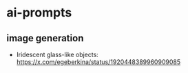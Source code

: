 ﻿# ai-prompts

## image generation 

- Iridescent glass-like objects: https://x.com/egeberkina/status/1920448389960909085

